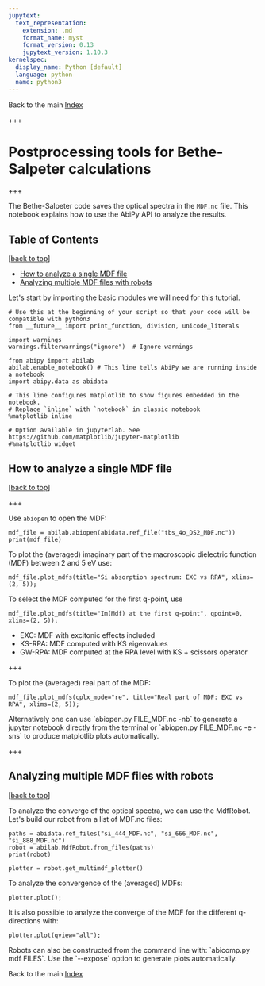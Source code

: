 ```yaml
---
jupytext:
  text_representation:
    extension: .md
    format_name: myst
    format_version: 0.13
    jupytext_version: 1.10.3
kernelspec:
  display_name: Python [default]
  language: python
  name: python3
---
```


Back to the main [Index](index.ipynb) <a id="top"></a>

+++

# Postprocessing tools for Bethe-Salpeter calculations

+++

The Bethe-Salpeter code saves the optical spectra in the `MDF.nc` file.
This notebook explains how to use the AbiPy API to analyze the results.

## Table of Contents
[[back to top](#top)]

- [How to analyze a single MDF file](#How-to-analyze-a-single-MDF-file)
- [Analyzing multiple MDF files with robots](#Analyzing-multiple-MDF-files-with-robots)

Let's start by importing the basic modules we will need for this tutorial.

```{code-cell} ipython3
# Use this at the beginning of your script so that your code will be compatible with python3
from __future__ import print_function, division, unicode_literals

import warnings 
warnings.filterwarnings("ignore")  # Ignore warnings

from abipy import abilab
abilab.enable_notebook() # This line tells AbiPy we are running inside a notebook
import abipy.data as abidata

# This line configures matplotlib to show figures embedded in the notebook.
# Replace `inline` with `notebook` in classic notebook
%matplotlib inline   

# Option available in jupyterlab. See https://github.com/matplotlib/jupyter-matplotlib
#%matplotlib widget  
```

## How to analyze a single MDF file  
[[back to top](#top)]

+++

Use `abiopen` to open the MDF:

```{code-cell} ipython3
mdf_file = abilab.abiopen(abidata.ref_file("tbs_4o_DS2_MDF.nc"))
print(mdf_file)
```

To plot the (averaged) imaginary part of the macroscopic dielectric function (MDF)
between 2 and 5 eV use:

```{code-cell} ipython3
mdf_file.plot_mdfs(title="Si absorption spectrum: EXC vs RPA", xlims=(2, 5));
```

To select the MDF computed for the first q-point, use

```{code-cell} ipython3
mdf_file.plot_mdfs(title="Im(Mdf) at the first q-point", qpoint=0, xlims=(2, 5));
```

* EXC: MDF with excitonic effects included
* KS-RPA: MDF computed with KS eigenvalues
* GW-RPA: MDF computed at the RPA level with KS + scissors operator

+++

To plot the (averaged) real part of the MDF:

```{code-cell} ipython3
mdf_file.plot_mdfs(cplx_mode="re", title="Real part of MDF: EXC vs RPA", xlims=(2, 5));
```

<div class="alert alert-info" role="alert">
Alternatively one can use `abiopen.py FILE_MDF.nc -nb` to generate a jupyter notebook directly from the terminal
or `abiopen.py FILE_MDF.nc -e -sns` to produce matplotlib plots automatically.
</div>

+++

## Analyzing multiple MDF files with robots
[[back to top](#top)]

To analyze the converge of the optical spectra, we can use the MdfRobot.
Let's build our robot from a list of MDF.nc files:

```{code-cell} ipython3
paths = abidata.ref_files("si_444_MDF.nc", "si_666_MDF.nc", "si_888_MDF.nc")
robot = abilab.MdfRobot.from_files(paths)
print(robot)
```

```{code-cell} ipython3
plotter = robot.get_multimdf_plotter()
```

To analyze the convergence of the (averaged) MDFs:

```{code-cell} ipython3
plotter.plot();
```

It is also possible to analyze the converge of the MDF for the different q-directions with:

```{code-cell} ipython3
plotter.plot(qview="all");
```

<div class="alert alert-info" role="alert">
Robots can also be constructed from the command line with: `abicomp.py mdf FILES`.
Use the `--expose` option to generate plots automatically.
</div>

Back to the main [Index](index.ipynb)
